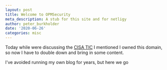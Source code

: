 ```yaml
---
layout: post
title: Welcome to OPMSecurity
meta_description: A stub for this site and for netligy
author: peter_burkholder
date: '2020-06-26'
categories: misc
---
```


Today while were discussing the [CISA TIC](https://www.cisa.gov/trusted-internet-connections) I mentioned I owned this
domain, so now I have to double down and bring in some content.

I've avoided running my own blog for years, but here we go